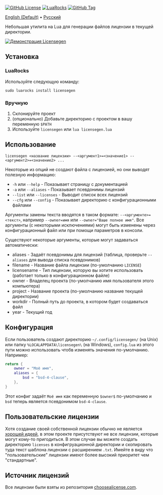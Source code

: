 [![GitHub License](https://img.shields.io/github/license/botantony/licensegen)](https://spdx.org/licenses/BSD-4-Clause.html)
[![LuaRocks](https://img.shields.io/luarocks/v/botantony/licensegen)](https://luarocks.org/modules/botantony/licensegen)
[![GitHub Tag](https://img.shields.io/github/v/tag/botantony/licensegen)](https://github.com/botantony/licensegen/tags)

[English (Default)](../README.md) • [Русский](ru.md)

Небольшая утилита на Lua для генерации файлов лицензии в текущей директории.

[![Демонстрация Licensegen](https://asciinema.org/a/05VjCIvSHRufPjatfqNhREZfT.svg)](https://asciinema.org/a/05VjCIvSHRufPjatfqNhREZfT)

## Установка
### LuaRocks
Используйте следующую команду:
```console
sudo luarocks install licensegen
```

### Вручную
1. Склонируйте проект
2. (опционально) Добавьте директорию с проектом в вашу переменную `$PATH`
3. Используйте `licensegen` или `lua licensegen.lua`

## Использование
```console
licensegen <название лицензии> --<аргумент1>=<значение1> --<аргумент2>=<значение2> ...
```

Некоторые из опций не создают файла с лицензией, но они выводят полезную информацию:
- `-h` или `--help` - Показывает страницу с документацией
- `-a` или `--aliases` - Показывает псевдонимы лицензий
- `--list` или `--licenses` - Выводит список всех лицензий
- `--cfg` или `--config` - Показывает директорию с конфигурационными файлами

Аргументы замены текста вводятся в таком формате: `--<аргументе>=<текст>`, например `--owner=имя` или `--owner="Ваше полное имя"`. Все аргументы (с некоторыми исключениями) могут быть изменены через конфигурационный файл или при помощи параметров в консоли.

Существуют некоторые аргументы, которые могут задаваться автоматически:
- aliases - Задаёт псевдонимы для лицензий (таблица, проверьте `--aliases` для вывода списка псевдонимов)
- filename - Название файла лицензии (по-умолчанию `LICENSE`)
- licensename - Тип лицензии, которую вы хотите использовать (работает только в конфигурационном файле)
- owner - Владелец проекта (по-умолчанию имя пользователя этого компьютера)
- project - Название проекта (по-умолчанию название текущей директории)
- workdir - Полный путь до проекта, в котором будет создаваться файл
- year - Текущий год

## Конфигурация
Если пользователь создают директорию `~/.config/licensegen/` (на Unix) или папку `%LOCALAPPDATA\licensegen\` (на Windows), `config.lua` из этого пути можно использовать чтобв изменять значения по-умолчанию. Например:
```lua
return {
    owner = "Моё имя",
    aliases = {
        bsd = "bsd-4-clause",
    },
}
```
Этот конфиг задаёт `Моё имя` как переменную `$owner$` по-умолчанию и `bsd` теперь является псевдонимом `bsd-4-clause`.

## Пользовательские лицензии
Хотя создание своей собственной лицензии обычно не является [хорошей идеей](https://ben.balter.com/2016/08/01/why-you-shouldnt-write-your-own-open-source-license/), в этом проекте присутствуют не все лицензии, которые могут кому-то пригодиться. В этом случае вы можете создать директорию `licenses` в конфигруационной директории и скопировать туда текст шаблона лицензии с расширением `.txt`. Имейте в виду что "пользовательские" лицензии имеют более высокий приоритет чем "стандартные".

## Источник лицензий
Все лицензии были взяты из репозитория [choosealicense.com](https://github.com/github/choosealicense.com).
